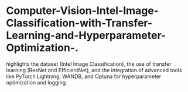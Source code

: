# Computer-Vision-Intel-Image-Classification-with-Transfer-Learning-and-Hyperparameter-Optimization-.

 highlights the dataset (Intel Image Classification), the use of transfer learning (ResNet and EfficientNet), and the integration of advanced tools like PyTorch Lightning, WANDB, and Optuna for hyperparameter optimization and logging.

